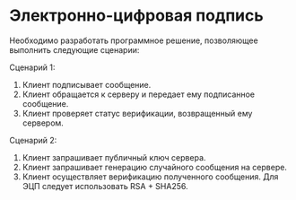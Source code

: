 # Электронно-цифровая подпись

Необходимо разработать программное решение, позволяющее выполнить следующие сценарии:

Сценарий 1:
1.	Клиент подписывает сообщение.
2.	Клиент обращается к серверу и передает ему подписанное сообщение. 
3.	Клиент проверяет статус верификации, возвращенный ему сервером.

Сценарий 2:
1.	Клиент запрашивает публичный ключ сервера.
2.	Клиент запрашивает генерацию случайного сообщения на сервере.
3.	Клиент осуществляет верификацию полученного сообщения.
Для ЭЦП следует использовать RSA + SHA256.
